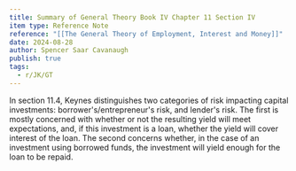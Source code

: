 ```yaml
---
title: Summary of General Theory Book IV Chapter 11 Section IV
item type: Reference Note
reference: "[[The General Theory of Employment, Interest and Money]]"
date: 2024-08-28
author: Spencer Saar Cavanaugh
publish: true
tags:
  - r/JK/GT
---
```

In section 11.4, Keynes distinguishes two categories of risk impacting capital investments: borrower's/entrepreneur's risk, and lender's risk. The first is mostly concerned with whether or not the resulting yield will meet expectations, and, if this investment is a loan, whether the yield will cover interest of the loan. The second concerns whether, in the case of an investment using borrowed funds, the investment will yield enough for the loan to be repaid. 